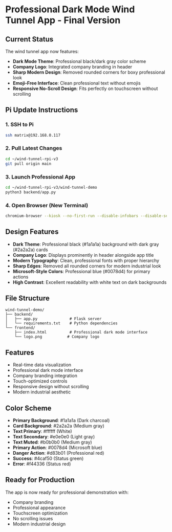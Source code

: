 # Professional Dark Mode Wind Tunnel App - Final Version

## Current Status
The wind tunnel app now features:
- **Dark Mode Theme**: Professional black/dark gray color scheme
- **Company Logo**: Integrated company branding in header
- **Sharp Modern Design**: Removed rounded corners for boxy professional look
- **Emoji-Free Interface**: Clean professional text without emojis
- **Responsive No-Scroll Design**: Fits perfectly on touchscreen without scrolling

## Pi Update Instructions

### 1. SSH to Pi
```bash
ssh matrix@192.168.0.117
```

### 2. Pull Latest Changes
```bash
cd ~/wind-tunnel-rpi-v3
git pull origin main
```

### 3. Launch Professional App
```bash
cd ~/wind-tunnel-rpi-v3/wind-tunnel-demo
python3 backend/app.py
```

### 4. Open Browser (New Terminal)
```bash
chromium-browser --kiosk --no-first-run --disable-infobars --disable-session-crashed-bubble --disable-web-security --allow-running-insecure-content --touch-events=enabled --enable-features=TouchpadAndWheelScrollLatching --disable-features=TouchpadAsyncPinchEvents http://localhost:5000
```

## Design Features
- **Dark Theme**: Professional black (#1a1a1a) background with dark gray (#2a2a2a) cards
- **Company Logo**: Displays prominently in header alongside app title
- **Modern Typography**: Clean, professional fonts with proper hierarchy
- **Sharp Edges**: Removed all rounded corners for modern industrial look
- **Microsoft-Style Colors**: Professional blue (#0078d4) for primary actions
- **High Contrast**: Excellent readability with white text on dark backgrounds

## File Structure
```
wind-tunnel-demo/
├── backend/
│   ├── app.py              # Flask server
│   └── requirements.txt    # Python dependencies
└── frontend/
    ├── index.html          # Professional dark mode interface
    └── logo.png           # Company logo
```

## Features
- Real-time data visualization
- Professional dark mode interface
- Company branding integration
- Touch-optimized controls
- Responsive design without scrolling
- Modern industrial aesthetic

## Color Scheme
- **Primary Background**: #1a1a1a (Dark charcoal)
- **Card Background**: #2a2a2a (Medium gray)
- **Text Primary**: #ffffff (White)
- **Text Secondary**: #e0e0e0 (Light gray)
- **Text Muted**: #b0b0b0 (Medium gray)
- **Primary Action**: #0078d4 (Microsoft blue)
- **Danger Action**: #d83b01 (Professional red)
- **Success**: #4caf50 (Status green)
- **Error**: #f44336 (Status red)

## Ready for Production
The app is now ready for professional demonstration with:
- Company branding
- Professional appearance
- Touchscreen optimization
- No scrolling issues
- Modern industrial design

